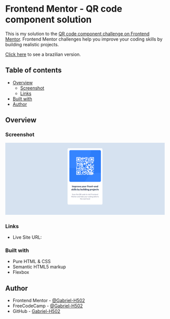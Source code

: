 # Frontend Mentor - QR code component solution

This is my solution to the [QR code component challenge on Frontend Mentor](https://www.frontendmentor.io/challenges/qr-code-component-iux_sIO_H). Frontend Mentor challenges help you improve your coding skills by building realistic projects. 

[Click here](README-br.md) to see a brazilian version.

## Table of contents

- [Overview](#overview)
  - [Screenshot](#screenshot)
  - [Links](#links)
- [Built with](#built-with)
- [Author](#author)

## Overview

### Screenshot

![](./src/images/screenshot-qrcode.png)

### Links

- Live Site URL: []()

### Built with

- Pure HTML & CSS
- Semantic HTML5 markup
- Flexbox

## Author

- Frontend Mentor - [@Gabriel-H502](https://www.frontendmentor.io/profile/Gabriel-H502)
- FreeCodeCamp - [@Gabriel-H502](https://www.freecodecamp.org/Gabriel-H502) 
- GitHub - [Gabriel-H502](https://github.com/Gabriel-H502)